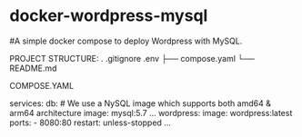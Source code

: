 # docker-wordpress-mysql
#A simple docker compose to deploy Wordpress with MySQL.

PROJECT STRUCTURE:
.
.gitignore
.env
├── compose.yaml
└── README.md

COMPOSE.YAML

services:
  db:
    # We use a NySQL image which supports both amd64 & arm64 architecture
    image: mysql:5.7
    ...
  wordpress:
    image: wordpress:latest
    ports:
      - 8080:80
    restart: unless-stopped
    ...